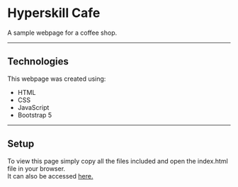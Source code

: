 # Hyperskill Cafe
A sample webpage for a coffee shop.
- --
## Technologies
This webpage was created using:
* HTML
* CSS
* JavaScript
* Bootstrap 5
- --
## Setup
To view this page simply copy all the files included and open the index.html file in your browser.\
It can also be accessed [here.](https://krzzalew.github.io/HyperskillCafe/)